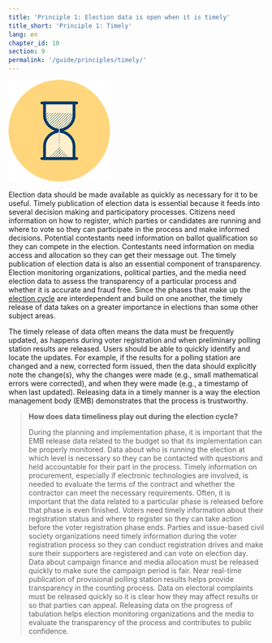 ```yaml
---
title: 'Principle 1: Election data is open when it is timely'
title_short: 'Principle 1: Timely'
lang: en
chapter_id: 10
section: 9
permalink: '/guide/principles/timely/'
---
```


![Timely](/assets/images/inventory/principles/timely.png)

Election data should be made available as quickly as necessary for it to be useful. Timely publication of election data is essential because it feeds into several decision making and participatory processes. Citizens need information on how to register, which parties or candidates are running and where to vote so they can participate in the process and make informed decisions. Potential contestants need information on ballot qualification so they can compete in the election. Contestants need information on media access and allocation so they can get their message out. The timely publication of election data is also an essential component of transparency. Election monitoring organizations, political parties, and the media need election data to assess the transparency of a particular process and whether it is accurate and fraud free. Since the phases that make up the [election cycle](http://www.idea.int/elections/eea/images/Electoral-cycle.png) are interdependent and build on one another, the timely release of data takes on a greater importance in elections than some other subject areas.

The timely release of data often means the data must be frequently updated, as happens during voter registration and when preliminary polling station results are released. Users should be able to quickly identify and locate the updates. For example, if the results for a polling station are changed and a new, corrected form issued, then the data should explicitly note the change(s), why the changes were made (e.g., small mathematical errors were corrected), and when they were made (e.g., a timestamp of when last updated). Releasing data in a timely manner is a way the election management body (EMB) demonstrates that the process is trustworthy.

> **How does data timeliness play out during the election cycle?**
>
> During the planning and implementation phase, it is important that the EMB release data related to the budget so that its implementation can be properly monitored. Data about who is running the election at which level is necessary so they can be contacted with questions and held accountable for their part in the process. Timely information on procurement, especially if electronic technologies are involved, is needed to evaluate the terms of the contract and whether the contractor can meet the necessary requirements. Often, it is important that the data related to a particular phase is released before that phase is even finished. Voters need timely information about their registration status and where to register so they can take action before the voter registration phase ends. Parties and issue-based civil society organizations need timely information during the voter registration process so they can conduct registration drives and make sure their supporters are registered and can vote on election day. Data about campaign finance and media allocation must be released quickly to make sure the campaign period is fair. Near real-time publication of provisional polling station results helps provide transparency in the counting process. Data on electoral complaints must be released quickly so it is clear how they may affect results or so that parties can appeal. Releasing data on the progress of tabulation helps election monitoring organizations and the media to evaluate the transparency of the process and contributes to public confidence.
